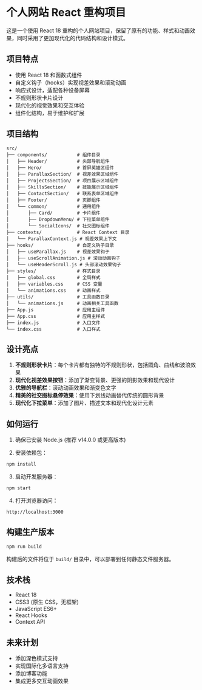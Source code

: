 # 个人网站 React 重构项目

这是一个使用 React 18 重构的个人网站项目，保留了原有的功能、样式和动画效果，同时采用了更加现代化的代码结构和设计模式。

## 项目特点

- 使用 React 18 和函数式组件
- 自定义钩子（hooks）实现视差效果和滚动动画
- 响应式设计，适配各种设备屏幕
- 不规则形状卡片设计
- 现代化的视觉效果和交互体验
- 组件化结构，易于维护和扩展

## 项目结构

```
src/
├── components/           # 组件目录
│   ├── Header/           # 头部导航组件
│   ├── Hero/             # 首屏英雄区组件
│   ├── ParallaxSection/  # 视差效果区域组件
│   ├── ProjectsSection/  # 项目展示区域组件
│   ├── SkillsSection/    # 技能展示区域组件
│   ├── ContactSection/   # 联系表单区域组件
│   ├── Footer/           # 页脚组件
│   └── common/           # 通用组件
│       ├── Card/         # 卡片组件
│       ├── DropdownMenu/ # 下拉菜单组件
│       └── SocialIcons/  # 社交图标组件
├── contexts/             # React Context 目录
│   └── ParallaxContext.js # 视差效果上下文
├── hooks/                # 自定义钩子目录
│   ├── useParallax.js    # 视差效果钩子
│   ├── useScrollAnimation.js # 滚动动画钩子
│   └── useHeaderScroll.js # 头部滚动效果钩子
├── styles/               # 样式目录
│   ├── global.css        # 全局样式
│   ├── variables.css     # CSS 变量
│   └── animations.css    # 动画样式
├── utils/                # 工具函数目录
│   └── animations.js     # 动画相关工具函数
├── App.js                # 应用主组件
├── App.css               # 应用主样式
├── index.js              # 入口文件
└── index.css             # 入口样式
```

## 设计亮点

1. **不规则形状卡片**：每个卡片都有独特的不规则形状，包括圆角、曲线和波浪效果
2. **现代化视差效果按钮**：添加了渐变背景、更强的阴影效果和现代设计
3. **优雅的导航栏**：滚动动画效果和渐变色文字
4. **精美的社交图标悬停效果**：使用下划线动画替代传统的圆形背景
5. **现代化下拉菜单**：添加了图片、描述文本和现代化设计元素

## 如何运行

1. 确保已安装 Node.js (推荐 v14.0.0 或更高版本)

2. 安装依赖包：
```bash
npm install
```

3. 启动开发服务器：
```bash
npm start
```

4. 打开浏览器访问：
```
http://localhost:3000
```

## 构建生产版本

```bash
npm run build
```

构建后的文件将位于 `build/` 目录中，可以部署到任何静态文件服务器。

## 技术栈

- React 18
- CSS3 (原生 CSS，无框架)
- JavaScript ES6+
- React Hooks
- Context API

## 未来计划

- 添加深色模式支持
- 实现国际化多语言支持
- 添加博客功能
- 集成更多交互动画效果
